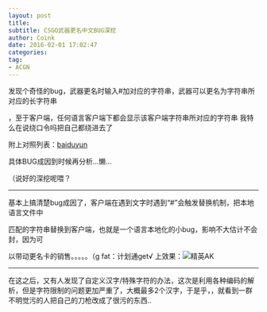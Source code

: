 ```yaml
---
layout: post
title: 
subtitle: CSGO武器更名中文BUG深挖
author: Coink 
date: 2016-02-01 17:02:47
categories: 
tag: 
- ACGN
---
```

发现个奇怪的bug，武器更名时输入#加对应的字符串，武器可以更名为字符串所对应的长字符串

，至于客户端，任何语言客户端下都会显示该客户端字符串所对应的字符串
我特么在说绕口令吗把自己都绕进去了



附上对照列表：[baiduyun](http://pan.baidu.com/s/1c0XsKY8)


具体BUG成因到时候再分析...懒...

（说好的深挖呢喂？

----------

基本上搞清楚bug成因了，客户端在遇到文字时遇到“#”会触发替换机制，把本地语言文件中

匹配的字符串替换到客户端，也就是一个语言本地化的小bug，影响不大估计不会封，因为可

以带动更名卡的销售。。。。。（g fat：计划通get√
上效果：![精英AK](https://ooo.0o0.ooo/2016/03/24/56f4156208a3f.jpg)



----------

在这之后，又有人发现了自定义汉字/特殊字符的办法，这次是利用各种编码的解析，但是字符限制的问题更加严重了，大概最多2个汉字，于是乎，，就看到一群不明觉污的人把自己的刀枪改成了很污的东西..
